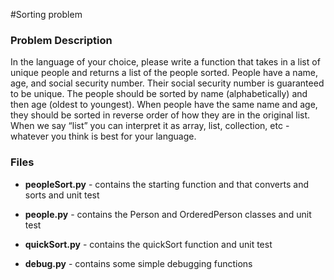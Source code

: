 
#Sorting problem

### Problem Description
In the language of your choice, please write a function that takes in a list of unique people and returns a list of the people sorted. People have a name, age, and social security number. Their social security number is guaranteed to be unique. The people should be sorted by name (alphabetically) and then age (oldest to youngest). When people have the same name and age, they should be sorted in reverse order of how they are in the original list. When we say “list” you can interpret it as array, list, collection, etc - whatever you think is best for your language.

### Files
* __peopleSort.py__ - contains the starting function and that converts and sorts and unit test 

* __people.py__ - contains the Person and OrderedPerson classes and unit test

* __quickSort.py__ - contains the quickSort function and unit test

* __debug.py__ - contains some simple debugging functions

